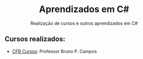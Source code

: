 <h1 align="center">
  Aprendizados em C#
</h1>

<p align="center">
  Realização de cursos e outros aprendizados em C#
</p>

## Cursos realizados:

- [CFB Cursos](https://www.youtube.com/playlist?list=PLx4x_zx8csUglgKTmgfVFEhWWBQCasNGi): Professor Bruno P. Campos
